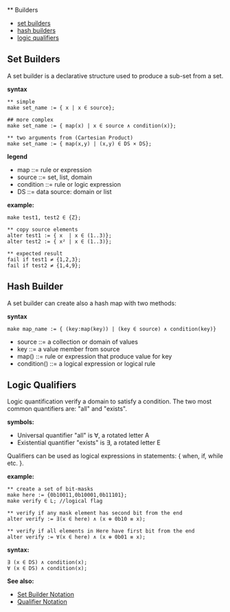 ** Builders

* [set builders](#set-builders)
* [hash builders](#hash-builders)
* [logic qualifiers](#logic-qualifiers)

## Set Builders

A set builder is a declarative structure used to produce a sub-set from a set.

**syntax**
```** simple
make set_name := { x | x ∈ source};
## more complex
make set_name := { map(x) | x ∈ source ∧ condition(x)};
** two arguments from (Cartesian Product)
make set_name := { map(x,y) | (x,y) ∈ DS × DS};
```

**legend**

* map       ::= rule or expression
* source    ::= set, list, domain
* condition ::= rule or logic expression
* DS        ::= data source: domain or list

**example:**
```
make test1, test2 ∈ {Z};
** copy source elements
alter test1 := { x  | x ∈ (1..3)};
alter test2 := { x² | x ∈ (1..3)};
** expected result
fail if test1 ≠ {1,2,3};
fail if test2 ≠ {1,4,9};
```

## Hash Builder

A set builder can create also a hash map with two methods:

**syntax**

```
make map_name := { (key:map(key)) | (key ∈ source) ∧ condition(key)}
```

* source ::= a collection or domain of values
* key    ::= a value member from source
* map()  ::= rule or expression that produce value for key
* condition() ::= a logical expression or logical rule

## Logic Qualifiers

Logic quantification verify a domain to satisfy a condition. The two most common quantifiers are: "all" and "exists". 

**symbols:**
* Universal quantifier "all" is ∀, a rotated letter A 
* Existential quantifier "exists" is ∃, a rotated letter E 

Qualifiers can be used as logical expressions in statements: { when, if, while etc. }.

**example:**
```
** create a set of bit-masks
make here := {0b10011,0b10001,0b11101};
make verify ∈ L; //logical flag

** verify if any mask element has second bit from the end
alter verify := ∃(x ∈ here) ∧ (x ⊕ 0b10 ≡ x);

** verify if all elements in Here have first bit from the end
alter verify := ∀(x ∈ here) ∧ (x ⊕ 0b01 ≡ x);
```

**syntax:**
```
∃ (x ∈ DS) ∧ condition(x);
∀ (x ∈ DS) ∧ condition(x);
```

**See also:** 

* [Set Builder Notation](https://en.wikipedia.org/wiki/Set-builder_notation)
* [Qualifier Notation](https://en.wikipedia.org/wiki/Quantifier_(logic))

